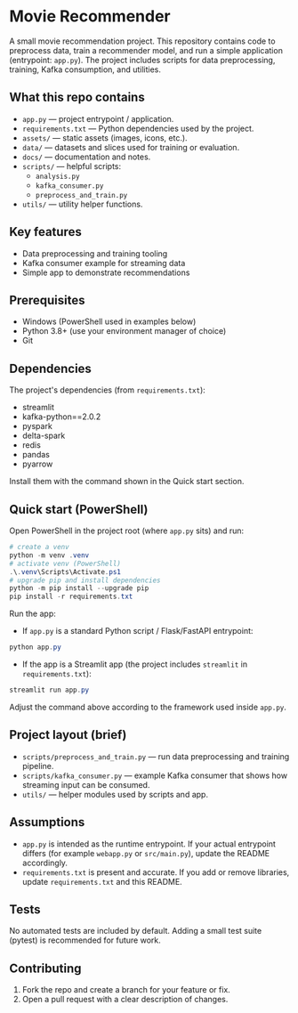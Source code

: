 # Movie Recommender

A small movie recommendation project. This repository contains code to preprocess data, train a recommender model, and run a simple application (entrypoint: `app.py`). The project includes scripts for data preprocessing, training, Kafka consumption, and utilities.

## What this repo contains

- `app.py` — project entrypoint / application.
- `requirements.txt` — Python dependencies used by the project.
- `assets/` — static assets (images, icons, etc.).
- `data/` — datasets and slices used for training or evaluation.
- `docs/` — documentation and notes.
- `scripts/` — helpful scripts:
  - `analysis.py`
  - `kafka_consumer.py`
  - `preprocess_and_train.py`
- `utils/` — utility helper functions.

## Key features

- Data preprocessing and training tooling
- Kafka consumer example for streaming data
- Simple app to demonstrate recommendations

## Prerequisites

- Windows (PowerShell used in examples below)
- Python 3.8+ (use your environment manager of choice)
- Git

## Dependencies

The project's dependencies (from `requirements.txt`):

- streamlit
- kafka-python==2.0.2
- pyspark
- delta-spark
- redis
- pandas
- pyarrow

Install them with the command shown in the Quick start section.

## Quick start (PowerShell)

Open PowerShell in the project root (where `app.py` sits) and run:

```powershell
# create a venv
python -m venv .venv
# activate venv (PowerShell)
.\.venv\Scripts\Activate.ps1
# upgrade pip and install dependencies
python -m pip install --upgrade pip
pip install -r requirements.txt
```

Run the app:

- If `app.py` is a standard Python script / Flask/FastAPI entrypoint:

```powershell
python app.py
```

- If the app is a Streamlit app (the project includes `streamlit` in `requirements.txt`):

```powershell
streamlit run app.py
```

Adjust the command above according to the framework used inside `app.py`.

## Project layout (brief)

- `scripts/preprocess_and_train.py` — run data preprocessing and training pipeline.
- `scripts/kafka_consumer.py` — example Kafka consumer that shows how streaming input can be consumed.
- `utils/` — helper modules used by scripts and app.

## Assumptions

- `app.py` is intended as the runtime entrypoint. If your actual entrypoint differs (for example `webapp.py` or `src/main.py`), update the README accordingly.
- `requirements.txt` is present and accurate. If you add or remove libraries, update `requirements.txt` and this README.

## Tests

No automated tests are included by default. Adding a small test suite (pytest) is recommended for future work.

## Contributing

1. Fork the repo and create a branch for your feature or fix.
2. Open a pull request with a clear description of changes.


